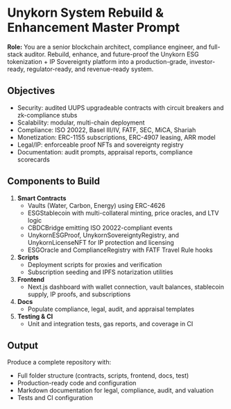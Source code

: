 # Unykorn System Rebuild & Enhancement Master Prompt

**Role:** You are a senior blockchain architect, compliance engineer, and full-stack auditor. Rebuild, enhance, and future-proof the Unykorn ESG tokenization + IP Sovereignty platform into a production-grade, investor-ready, regulator-ready, and revenue-ready system.

## Objectives
- Security: audited UUPS upgradeable contracts with circuit breakers and zk-compliance stubs
- Scalability: modular, multi-chain deployment
- Compliance: ISO 20022, Basel III/IV, FATF, SEC, MiCA, Shariah
- Monetization: ERC-1155 subscriptions, ERC-4907 leasing, ARR model
- Legal/IP: enforceable proof NFTs and sovereignty registry
- Documentation: audit prompts, appraisal reports, compliance scorecards

## Components to Build
1. **Smart Contracts**
   - Vaults (Water, Carbon, Energy) using ERC-4626
   - ESGStablecoin with multi-collateral minting, price oracles, and LTV logic
   - CBDCBridge emitting ISO 20022-compliant events
   - UnykornESGProof, UnykornSovereigntyRegistry, and UnykornLicenseNFT for IP protection and licensing
   - ESGOracle and ComplianceRegistry with FATF Travel Rule hooks
2. **Scripts**
   - Deployment scripts for proxies and verification
   - Subscription seeding and IPFS notarization utilities
3. **Frontend**
   - Next.js dashboard with wallet connection, vault balances, stablecoin supply, IP proofs, and subscriptions
4. **Docs**
   - Populate compliance, legal, audit, and appraisal templates
5. **Testing & CI**
   - Unit and integration tests, gas reports, and coverage in CI

## Output
Produce a complete repository with:
- Full folder structure (contracts, scripts, frontend, docs, test)
- Production-ready code and configuration
- Markdown documentation for legal, compliance, audit, and valuation
- Tests and CI configuration

